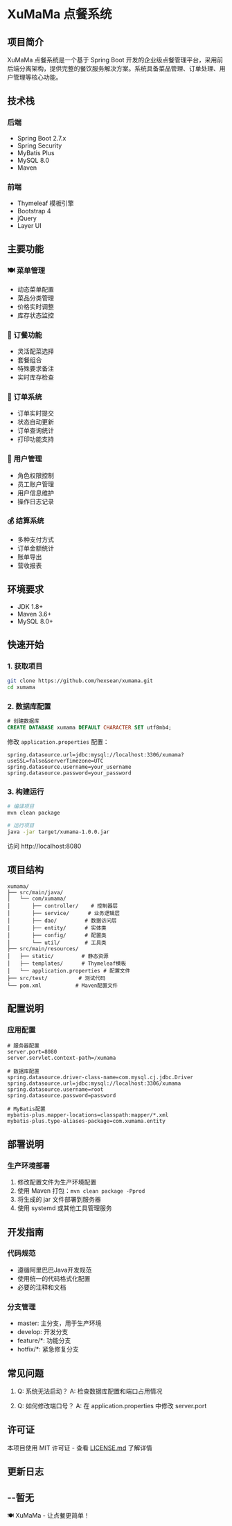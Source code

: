 # XuMaMa 点餐系统

## 项目简介

XuMaMa 点餐系统是一个基于 Spring Boot 开发的企业级点餐管理平台，采用前后端分离架构，提供完整的餐饮服务解决方案。系统具备菜品管理、订单处理、用户管理等核心功能。

## 技术栈

### 后端
- Spring Boot 2.7.x
- Spring Security
- MyBatis Plus
- MySQL 8.0
- Maven

### 前端
- Thymeleaf 模板引擎
- Bootstrap 4
- jQuery
- Layer UI

## 主要功能

### 🍽️ 菜单管理
- 动态菜单配置
- 菜品分类管理
- 价格实时调整
- 库存状态监控

### 🥗 订餐功能
- 灵活配菜选择
- 套餐组合
- 特殊要求备注
- 实时库存检查

### 📝 订单系统
- 订单实时提交
- 状态自动更新
- 订单查询统计
- 打印功能支持

### 👤 用户管理
- 角色权限控制
- 员工账户管理
- 用户信息维护
- 操作日志记录

### 💰 结算系统
- 多种支付方式
- 订单金额统计
- 账单导出
- 营收报表

## 环境要求

- JDK 1.8+
- Maven 3.6+
- MySQL 8.0+

## 快速开始

### 1. 获取项目

```bash
git clone https://github.com/hexsean/xumama.git
cd xumama
```

### 2. 数据库配置

```sql
# 创建数据库
CREATE DATABASE xumama DEFAULT CHARACTER SET utf8mb4;
```

修改 `application.properties` 配置：

```properties
spring.datasource.url=jdbc:mysql://localhost:3306/xumama?useSSL=false&serverTimezone=UTC
spring.datasource.username=your_username
spring.datasource.password=your_password
```

### 3. 构建运行

```bash
# 编译项目
mvn clean package

# 运行项目
java -jar target/xumama-1.0.0.jar
```

访问 http://localhost:8080

## 项目结构

```
xumama/
├── src/main/java/
│   └── com/xumama/
│       ├── controller/    # 控制器层
│       ├── service/      # 业务逻辑层
│       ├── dao/         # 数据访问层
│       ├── entity/      # 实体类
│       ├── config/      # 配置类
│       └── util/        # 工具类
├── src/main/resources/
│   ├── static/         # 静态资源
│   ├── templates/      # Thymeleaf模板
│   └── application.properties # 配置文件
├── src/test/          # 测试代码
└── pom.xml           # Maven配置文件
```

## 配置说明

### 应用配置
```properties
# 服务器配置
server.port=8080
server.servlet.context-path=/xumama

# 数据库配置
spring.datasource.driver-class-name=com.mysql.cj.jdbc.Driver
spring.datasource.url=jdbc:mysql://localhost:3306/xumama
spring.datasource.username=root
spring.datasource.password=password

# MyBatis配置
mybatis-plus.mapper-locations=classpath:mapper/*.xml
mybatis-plus.type-aliases-package=com.xumama.entity
```

## 部署说明

### 生产环境部署
1. 修改配置文件为生产环境配置
2. 使用 Maven 打包：`mvn clean package -Pprod`
3. 将生成的 jar 文件部署到服务器
4. 使用 systemd 或其他工具管理服务

## 开发指南

### 代码规范
- 遵循阿里巴巴Java开发规范
- 使用统一的代码格式化配置
- 必要的注释和文档

### 分支管理
- master: 主分支，用于生产环境
- develop: 开发分支
- feature/*: 功能分支
- hotfix/*: 紧急修复分支

## 常见问题

1. Q: 系统无法启动？
   A: 检查数据库配置和端口占用情况

2. Q: 如何修改端口号？
   A: 在 application.properties 中修改 server.port

## 许可证

本项目使用 MIT 许可证 - 查看 [LICENSE.md](LICENSE.md) 了解详情


## 更新日志
--暂无
---

🍽️ XuMaMa - 让点餐更简单！
